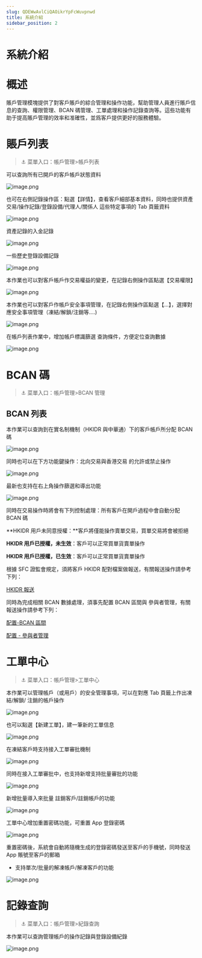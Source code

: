 ```yaml
---
slug: QDEWwAvlCiQAOikrYpFcWuvpnwd
title: 系統介紹
sidebar_position: 2
---
```



# 系統介紹


# 概述


賬戶管理模塊提供了對客戶賬戶的綜合管理和操作功能，幫助管理人員進行賬戶信息的查詢、權限管理、BCAN 碼管理、工單處理和操作記錄查詢等。這些功能有助于提高賬戶管理的效率和准確性，並爲客戶提供更好的服務體驗。


# 賬戶列表


> ⚓ 菜單入口：帳戶管理>帳戶列表


可以查詢所有已開戶的客戶帳戶狀態資料


![image.png](/assets/7eaa981a9a0aa637b1a20789855cbc29.png)


也可在右側記錄操作區：點選【詳情】，查看客戶細部基本資料，同時也提供資產交易/操作記錄/登錄設備/代理人/關係人 這些特定事項的 Tab 頁籤資料


![image.png](/assets/9ca6081077c7fc8a586d8141638e42c7.png)


 資產記錄的入金記錄


![image.png](/assets/4bc877874a2270a57f659d078c9eb0cc.png)


一些歷史登錄設備記錄


![image.png](/assets/1b59adfb90f4a43b3f261cfea6fb86b3.png)


本作業也可以對客戶帳戶作交易權益的變更，在記錄右側操作區點選【交易權限】


![image.png](/assets/38f4919dafb8b4d81862de25c0868310.png)


本作業也可以對客戶作帳戶安全事項管理，在記錄右側操作區點選【...】，選擇對應安全事項管理（凍結/解鎖/注銷等....)


![image.png](/assets/39d440fc78cd55b74cedf0fdccc0b521.png)


在帳戶列表作業中，增加帳戶標識篩選 查詢條件，方便定位查詢數據


![image.png](/assets/5ee1db6111491d3dcaf4bdd6592278fe.png)


# BCAN 碼


> ⚓ 菜單入口：帳戶管理>BCAN 管理


## BCAN 列表


本作業可以查詢到在實名制機制（HKIDR 與中華通）下的客戶帳戶所分配 BCAN 碼


![image.png](/assets/ca2c3df23aa1f83d8311f45fc913c116.png)


同時也可以在下方功能鍵操作：北向交易與香港交易 的允許或禁止操作


![image.png](/assets/c1fa620258adb2aac20ef39116af3aef.png)


最新也支持在右上角操作篩選和導出功能


![image.png](/assets/f38070621b207107ca3ac260884f396a.png)


同時在交易操作時將會有下列控制處理：所有客戶在開戶過程中會自動分配 BCAN 碼


**HKIDR 用戶未同意授權：**客戶將僅能操作賣單交易，買單交易將會被拒絕


**HKIDR 用戶已授權，未生效**：客戶可以正常買單貨賣單操作


**HKIDR 用戶已授權，已生效**：客戶可以正常買單貨賣單操作


根據 SFC 證監會規定，須將客戶 HKIDR 配對檔案做報送，有關報送操作請參考下列：


[HKIDR 報送](https://longbridge.feishu.cn/wiki/T8IiwGsqdih0XDkLsfFc3hNcnqf?from=from_copylink) 


同時為完成相關 BCAN 數據處理，須事先配置 BCAN 區間與 參與者管理，有關報送操作請參考下列：


[配置-BCAN 區間](https://longbridge.feishu.cn/wiki/Intlw1TqbijZw2kFGqXcx2ZrnPg?from=from_copylink) 


[配置 - 參與者管理](https://longbridge.feishu.cn/wiki/DUjAw62kGicB7jken4CcBaYpnCd?from=from_copylink) 


# 工單中心


> ⚓ 菜單入口：帳戶管理>工單中心


本作業可以管理帳戶（或用戶）的安全管理事項，可以在對應 Tab 頁籤上作出凍結/解鎖/ 注銷的帳戶操作


![image.png](/assets/5a9bc017aec30586026d1d1850d98bfb.png)


也可以點選【新建工單】，建一筆新的工單信息


![image.png](/assets/c9621d279052078a804e40adbc21ba5d.png)


在凍結客戶時支持接入工單審批機制


![image.png](/assets/821dca630f4cbe6673528d3afe93474b.png)


同時在接入工單審批中，也支持新增支持批量審批的功能


![image.png](/assets/bc19fd9ce30e2b3055b563ff35b137b6.png)


新增批量導入來批量 註銷客戶/註銷帳戶的功能


![image.png](/assets/f213aa1acc44f5fb97ca38052b66d6d3.png)


工單中心增加重置密碼功能，可重置 App 登錄密碼


![image.png](/assets/3f93df43bd6f5d83d9a397ad8f2033de.png)


重置密碼後，系統會自動將隨機生成的登錄密碼發送至客戶的手機號，同時發送 App 賬號至客戶的郵箱

- 支持單次/批量的解凍帳戶/解凍客戶的功能

![image.png](/assets/1e5e5017759e5d757356da0b28c86c08.png)


# 記錄查詢


> ⚓ 菜單入口：帳戶管理>紀錄查詢


本作業可以查詢管理帳戶的操作記錄與登錄設備紀錄


![image.png](/assets/1ad6963408028e0fd99831ee72eda700.png)

